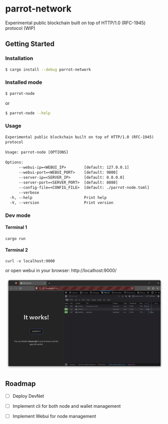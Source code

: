 # parrot-network

Experimental public blockchain built on top of HTTP/1.0 (RFC-1945) protocol (WIP)

## Getting Started


### Installation
```sh
$ cargo install --debug parrot-network
```

### Installed mode
```sh
$ parrot-node
```
or 
```sh
$ parrot-node --help
```

### Usage
```
Experimental public blockchain built on top of HTTP/1.0 (RFC-1945) protocol

Usage: parrot-node [OPTIONS]

Options:
      --webui-ip=<WEBUI_IP>        [default: 127.0.0.1]
      --webui-port=<WEBUI_PORT>    [default: 9000]
      --server-ip=<SERVER_IP>      [default: 0.0.0.0]
      --server-port=<SERVER_PORT>  [default: 8080]
      --config-file=<CONFIG_FILE>  [default: ./parrot-node.toml]
      --verbose                    
  -h, --help                       Print help
  -V, --version                    Print version

```
### Dev mode

#### Terminal 1
```
cargo run
```
#### Terminal 2
```
curl -v localhost:9000
```

or open webui in your browser: http://localhost:9000/

![Opened in browser](/docs/imgs/opened_in_browser.png)

## Roadmap
- [ ] Deploy DevNet
- [ ] Implement cli for both node and wallet management
- [ ] Implement Webui for node management

